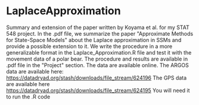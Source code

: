 # LaplaceApproximation
Summary and extension of the paper written by Koyama et al. for my STAT 548 project.
In the .pdf file, we summarize the paper "Approximate Methods for State-Space Models" about the Laplace approximation in SSMs and provide a possible extension to it. We write the procedure in a more generalizable format in the Laplace_Approximation.R file and test it with the movement data of a polar bear. The procedure and results are available in .pdf file in the "Project" section. The data are available online.
The ARGOS data are available here: https://datadryad.org/stash/downloads/file_stream/624196
The GPS data are available here https://datadryad.org/stash/downloads/file_stream/624195
You will need it to run the .R code
